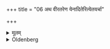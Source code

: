+++
title = "06 अथ वीरतरेण येनादितेरित्येतयर्चा"

+++

<details><summary>मूलम्</summary>

अथ वीरतरेण येनादितेरित्येतयर्चा ६
</details>

<details><summary>Oldenberg</summary>

6. Then with (a splint of) Vīratara (wood) with this verse, 'With which Aditi's' (ibid. 2);
</details>
